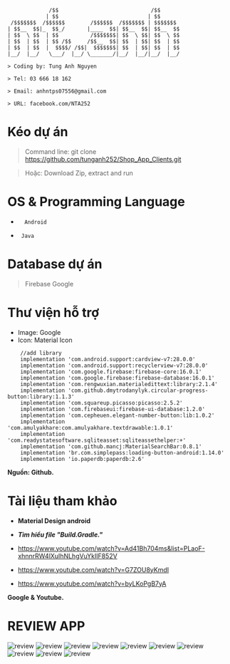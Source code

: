 ```
             /$$                             /$$
            | $$                            | $$
 /$$$$$$$  /$$$$$$        /$$$$$$  /$$$$$$$ | $$$$$$$
| $$__  $$|_  $$_/       |____  $$| $$__  $$| $$__  $$
| $$  \ $$  | $$          /$$$$$$$| $$  \ $$| $$  \ $$
| $$  | $$  | $$ /$$     /$$__  $$| $$  | $$| $$  | $$
| $$  | $$  |  $$$$/ /$$|  $$$$$$$| $$  | $$| $$  | $$
|__/  |__/   \___/  |__/ \_______/|__/  |__/|__/  |__/

> Coding by: Tung Anh Nguyen

> Tel: 03 666 18 162

> Email: anhntps07556@gmail.com

> URL: facebook.com/NTA252

```

# Kéo dự án 

> Command line: git clone https://github.com/tunganh252/Shop_App_Clients.git

> Hoặc: Download Zip, extract and run

# OS & Programming Language

* ```  Android```

* ```  Java ```

# Database dự án

> Firebase Google



# Thư viện hỗ trợ

- Image: Google
- Icon: Material Icon
```
    //add library
    implementation 'com.android.support:cardview-v7:28.0.0'
    implementation 'com.android.support:recyclerview-v7:28.0.0'
    implementation 'com.google.firebase:firebase-core:16.0.1'
    implementation 'com.google.firebase:firebase-database:16.0.1'
    implementation 'com.rengwuxian.materialedittext:library:2.1.4'
    implementation 'com.github.dmytrodanylyk.circular-progress-button:library:1.1.3'
    implementation 'com.squareup.picasso:picasso:2.5.2'
    implementation 'com.firebaseui:firebase-ui-database:1.2.0'
    implementation 'com.cepheuen.elegant-number-button:lib:1.0.2'
    implementation 'com.amulyakhare:com.amulyakhare.textdrawable:1.0.1'
    implementation 'com.readystatesoftware.sqliteasset:sqliteassethelper:+'
    implementation 'com.github.mancj:MaterialSearchBar:0.8.1'
    implementation 'br.com.simplepass:loading-button-android:1.14.0'
    implementation 'io.paperdb:paperdb:2.6'
```
**Nguồn: Github.**

# Tài liệu tham khảo


- **Material Design android**

- ***Tìm hiểu file "Build.Gradle."***
- https://www.youtube.com/watch?v=Ad41Bh704ms&list=PLaoF-xhnnrRW4lXuIhNLhgVuYkIlF852V
- https://www.youtube.com/watch?v=G7ZOU8yKmdI
- https://www.youtube.com/watch?v=byLKoPgB7yA

**Google & Youtube.**


# REVIEW APP

![review](https://scontent.fsgn4-1.fna.fbcdn.net/v/t1.0-9/49461839_1043603759155155_5164351238866731008_n.jpg?_nc_cat=101&_nc_ht=scontent.fsgn4-1.fna&oh=0f135bc1b3cec0d256d430ab083eda77&oe=5CD76B2B)
![review](https://scontent.fsgn8-1.fna.fbcdn.net/v/t1.0-9/48987881_1043744992474365_2070856745630040064_n.jpg?_nc_cat=110&_nc_ht=scontent.fsgn8-1.fna&oh=8d61747782afd7b04505e1fd645c8512&oe=5CD454DB)
![review](https://scontent.fsgn4-1.fna.fbcdn.net/v/t1.0-9/49098706_1043745015807696_5489694101005664256_n.jpg?_nc_cat=105&_nc_ht=scontent.fsgn4-1.fna&oh=94078149dc0d600aa059e9c6d7197340&oe=5C967159)
![review](https://scontent.fsgn4-1.fna.fbcdn.net/v/t1.0-9/49012542_1043745042474360_3424099751170146304_n.jpg?_nc_cat=100&_nc_ht=scontent.fsgn4-1.fna&oh=199a03bc3f4d76b4bdbf344e1cc78a3c&oe=5CD23435)
![review](https://scontent.fsgn3-1.fna.fbcdn.net/v/t1.0-9/48917639_1043745069141024_8875326922481991680_n.jpg?_nc_cat=106&_nc_ht=scontent.fsgn3-1.fna&oh=3db3fedfa03a7c8a4fd5e896ff08c828&oe=5C8CA40D)
![review](https://scontent.fsgn3-1.fna.fbcdn.net/v/t1.0-9/49250789_1043745115807686_7052768794648772608_n.jpg?_nc_cat=106&_nc_ht=scontent.fsgn3-1.fna&oh=bcb80919039fedb9cd2aa2b5b927b0fc&oe=5CC7A1B7)
![review](https://scontent.fsgn4-1.fna.fbcdn.net/v/t1.0-9/48984817_1043745149141016_7445935216230662144_n.jpg?_nc_cat=103&_nc_ht=scontent.fsgn4-1.fna&oh=cc4888e46249ca79cd0f199876ce944c&oe=5C91E8DA)
![review](https://scontent.fsgn3-1.fna.fbcdn.net/v/t1.0-9/49158964_1043745182474346_5294078243551313920_n.jpg?_nc_cat=107&_nc_ht=scontent.fsgn3-1.fna&oh=26adb6307569078cb3f82b883e73505b&oe=5C9E909F)
![review](https://scontent.fsgn3-1.fna.fbcdn.net/v/t1.0-9/49151459_1043745212474343_6200975002011959296_n.jpg?_nc_cat=111&_nc_ht=scontent.fsgn3-1.fna&oh=23c2eff1d6c0b088e5b45671621ad362&oe=5C909780)
![review](https://scontent.fsgn4-1.fna.fbcdn.net/v/t1.0-9/49175113_1043745242474340_6127875813980241920_n.jpg?_nc_cat=101&_nc_ht=scontent.fsgn4-1.fna&oh=46d595d00f36c50a03f57db9c6a0617f&oe=5C8DB4D8)
